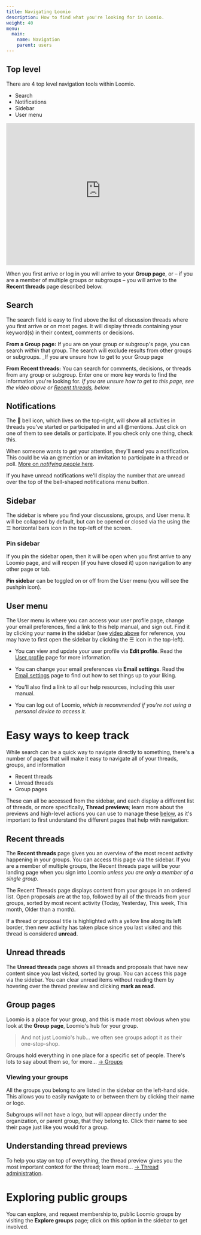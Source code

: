 ```yaml
---
title: Navigating Loomio
description: How to find what you're looking for in Loomio.
weight: 40
menu:
  main:
    name: Navigation
    parent: users
---
```


## Top level

There are 4 top level navigation tools within Loomio.

- Search
- Notifications
- Sidebar
- User menu

<iframe width="100%" height="380px" src="https://www.youtube-nocookie.com/embed/Q7L9NiG79gM" frameborder="0" allowfullscreen></iframe>

When you first arrive or log in you will arrive to your **Group page**, or – if you are a member of multiple groups or subgroups – you will arrive to the **Recent threads** page described below.

## Search
The search field is easy to find above the list of discussion threads where you first arrive or on most pages. It will display threads containing your keyword(s) in their context, comments or decisions.

**From a Group page:** If you are on your group or subgroup's page, you can search _within_ that group. The search will exclude results from other groups or subgroups. _If you are unsure how to get to your Group page

**From Recent threads:** You can search for comments, decisions, or threads from any group or subgroup. Enter one or more key words to find the information you're looking for. _If you are unsure how to get to this page, see the video above or [Recent threads](#recent-threads), below._

## Notifications

The 🔔 bell icon, which lives on the top-right, will show all activities in threads you've started or participated in and all @mentions. Just click on one of them to see details or participate. If you check only one thing, check this.

When someone wants to get your attention, they'll send you a notification. This could be via an @mention or an invitation to participate in a thread or poll. [More on _notifying people_ here](/en/user_manual/threads/notifying_people/).

If you have unread notifications we'll display the number that are unread over the top of the bell-shaped notifications menu button.

## Sidebar
The sidebar is where you find your discussions, groups, and User menu. It will be collapsed by default, but can be opened or closed via the using the ☰ horizontal bars icon in the top-left of the screen.

### Pin sidebar
If you pin the sidebar open, then it will be open when you first arrive to any Loomio page, and will reopen (if you have closed it) upon navigation to any other page or tab.

**Pin sidebar** can be toggled on or off from the User menu (you will see the pushpin icon).

## User menu
The User menu is where you can access your user profile page, change your email preferences, find a link to this help manual, and sign out. Find it by clicking your name in the sidebar (see [video above](#top-level) for reference, you may have to first open the sidebar by clicking the ☰ icon in the top-left).

- You can view and update your user profile via **Edit profile**. Read the [User profile](../user_profile) page for more information.

- You can change your email preferences via **Email settings**. Read the [Email settings](../email_settings) page to find out how to set things up to your liking.

- You'll also find a link to all our help resources, including this user manual.

- You can log out of Loomio, _which is recommended if you're not using a personal device to access it._

# Easy ways to keep track

While search can be a quick way to navigate directly to something, there's a number of pages that will make it easy to navigate all of your threads, groups, and information

- Recent threads
- Unread threads
- Group pages

These can all be accessed from the sidebar, and each display a different list of threads, or more specifically, **Thread previews**; learn more about the previews and high-level actions you can use to manage these [below](#understanding-thread-previews), as it's important to first understand the different pages that help with navigation:

## Recent threads

The **Recent threads** page gives you an overview of the most recent activity happening in your groups. You can access this page via the sidebar. If you are a member of multiple groups, the Recent threads page will be your landing page when you sign into Loomio _unless you are only a member of a single group._

The Recent Threads page displays content from your groups in an ordered list. Open proposals are at the top, followed by all of the threads from your groups, sorted by most recent activity (Today, Yesterday, This week, This month, Older than a month).

If a thread or proposal title is highlighted with a yellow line along its left border, then new activity has taken place since you last visited and this thread is considered **unread**.

## Unread threads

The **Unread threads** page shows all threads and proposals that have new content since you last visited, sorted by group. You can access this page via the sidebar. You can clear unread items without reading them by hovering over the thread preview and clicking **mark as read**.

## Group pages

Loomio is a place for your group, and this is made most obvious when you look at the **Group page**, Loomio's hub for your group.

> And not just Loomio's hub... we often see groups adopt it as their one-stop-shop.

Groups hold everything in one place for a specific set of people. There's lots to say about them so, for more… [→ Groups](/en/user_manual/groups)

### Viewing your groups
All the groups you belong to are listed in the sidebar on the left-hand side. This allows you to easily navigate to or between them by clicking their name or logo.

Subgroups will not have a logo, but will appear directly under the organization, or parent group, that they belong to. Click their name to see their page just like you would for a group.

## Understanding thread previews

To help you stay on top of everything, the thread preview gives you the most important context for the thread; learn more… [→ Thread administration](/en/user_manual/threads/thread_admin/).

# Exploring public groups
You can explore, and request membership to, public Loomio groups by visiting the **Explore groups** page; click on this option in the sidebar to get involved.
